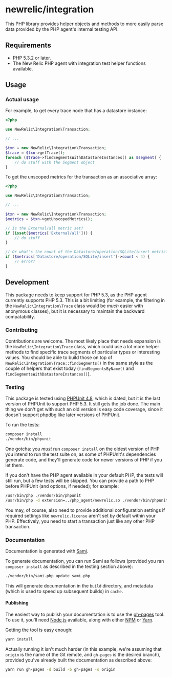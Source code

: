 # newrelic/integration

This PHP library provides helper objects and methods to more easily parse data
provided by the PHP agent's internal testing API.

## Requirements

* PHP 5.3.2 or later.
* The New Relic PHP agent with integration test helper functions available.

## Usage


### Actual usage

For example, to get every trace node that has a datastore instance:

```php
<?php

use NewRelic\Integration\Transaction;

// ...

$txn = new NewRelic\Integration\Transaction;
$trace = $txn->getTrace();
foreach ($trace->findSegmentsWithDatastoreInstances() as $segment) {
    // do stuff with the Segment object
}
```

To get the unscoped metrics for the transaction as an associative array:

```php
<?php

use NewRelic\Integration\Transaction;

// ...

$txn = new NewRelic\Integration\Transaction;
$metrics = $txn->getUnscopedMetrics();

// Is the External/all metric set?
if (isset($metrics['External/all'])) {
    // do stuff
}

// Or what's the count of the Datastore/operation/SQLite/insert metric?
if ($metrics['Datastore/operation/SQLite/insert']->count < 4) {
    // error?
}
```

## Development

This package needs to keep support for PHP 5.3, as
the PHP agent currently supports PHP 5.3. This is a bit limiting (for 
example, the filtering in the `NewRelic\Integration\Trace` class would be
*much* easier with anonymous classes), but it is necessary to maintain the
backward compatability.

### Contributing

Contributions are welcome. The most likely place that needs expansion is the
`NewRelic\Integration\Trace` class, which could use a lot more helper methods
to find specific trace segments of particular types or interesting values. You
should be able to build those on top of
`NewRelic\Integration\Trace::findSegments()` in the same style as the couple of
helpers that exist today (`findSegmentsByName()` and
`findSegmentsWithDatastoreInstances()`).

### Testing

This package is tested using
[PHPUnit 4.8](https://phpunit.de/manual/4.8/en/index.html), which is dated, 
but it is the last version of PHPUnit to support PHP
5.3. It still gets the job done. The main thing we don't get with such an old
version is easy code coverage, since it doesn't support phpdbg like later
versions of PHPUnit.

To run the tests:

```bash
composer install
./vendor/bin/phpunit
```

One gotcha: you *must* run `composer install` on the oldest version of PHP you
intend to run the test suite on, as some of PHPUnit's dependencies generate
code, and they'll generate code for newer versions of PHP if you let them.

If you don't have the PHP agent available in your default PHP, the tests will
still run, but a few tests will be skipped. You can provide a path to PHP
before PHPUnit (and options, if needed); for example:

```bash
/usr/bin/php ./vendor/bin/phpunit
/usr/bin/php -d extension=../php_agent/newrelic.so ./vendor/bin/phpunit
```

You may, of course, also need to provide additional configuration settings if
required settings like `newrelic.license` aren't set by default within your
PHP. Effectively, you need to start a transaction just like any other PHP
transaction.

### Documentation

Documentation is generated with
[Sami](https://packagist.org/packages/sami/sami).

To generate documentation, you can run Sami as follows (provided you ran
`composer install` as described in the testing section above):

```bash
./vendor/bin/sami.php update sami.php
```

This will generate documentation in the `build` directory, and metadata (which
is used to speed up subsequent builds) in `cache`.

#### Publishing

The easiest way to publish your documentation is to use the
[gh-pages](https://www.npmjs.com/package/gh-pages) tool. To use it, you'll need
[Node.js](https://nodejs.org/en/) available, along with either
[NPM](https://www.npmjs.com/) or [Yarn](https://yarnpkg.com/en/).

Getting the tool is easy enough:

```bash
yarn install
```

Actually running it isn't much harder (in this example, we're assuming that
`origin` is the name of the Git remote, and `gh-pages` is the desired branch),
provided you've already built the documentation as described above:

```bash
yarn run gh-pages -d build -b gh-pages -o origin
```
